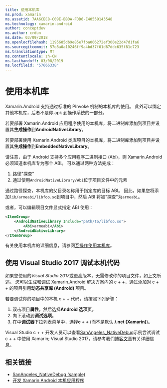 ```yaml
---
title: 使用本机库
ms.prod: xamarin
ms.assetid: 7AA6CEC8-C09E-BBDA-FDD6-E40559143548
ms.technology: xamarin-android
author: conceptdev
ms.author: crdun
ms.date: 03/09/2018
ms.openlocfilehash: 1195685db9e85e7fba006272ef300e22d47d1fa6
ms.sourcegitcommit: 57e8a0a10246ff9a4bd37f01d67ddc635f81e723
ms.translationtype: MT
ms.contentlocale: zh-CN
ms.lasthandoff: 03/08/2019
ms.locfileid: "57666338"
---
```

# <a name="using-native-libraries"></a>使用本机库

Xamarin.Android 支持通过标准的 PInvoke 机制的本机库的使用。 此外可以绑定其他本机库，后者不是你.apk 到操作系统的一部分。

若要部署 Xamarin.Android 应用程序使用的本机库，将二进制库添加到项目并设置其**生成操作**到**AndroidNativeLibrary**。

若要部署使用 Xamarin.Android 类库项目的本机库，将二进制库添加到项目并设置其**生成操作**到**EmbeddedNativeLibrary**。

请注意，由于 Android 支持多个应用程序二进制接口 (Abi)，则 Xamarin.Android 必须知道本机库专为哪个 ABI。
可以通过两种方法完成：

1.  路径"探查"
1.  通过使用`AndroidNativeLibrary/Abi`位于项目文件中的元素


通过路径探查，本机库的父目录名称用于指定库的目标 ABI。 因此，如果您将添加`lib/armeabi/libfoo.so`到项目中，然后 ABI 将被"探查"为`armeabi`。

或者，可以编辑项目文件显式指定 ABI 使用：

```xml
<ItemGroup>
    <AndroidNativeLibrary Include="path/to/libfoo.so">
        <Abi>armeabi</Abi>
    </AndroidNativeLibrary>
</ItemGroup>
```

有关使用本机库的详细信息，请参阅[互操作使用本机库](https://www.mono-project.com/docs/advanced/pinvoke/)。

## <a name="debugging-native-code-with-visual-studio-2017"></a>使用 Visual Studio 2017 调试本机代码

如果您使用的*Visual Studio 2017*或更高版本，无需修改你的项目文件，如上文所述。
您可以生成和调试 Xamarin.Android 解决方案内的 c + +，通过添加对 c + + 的项目引用**动态共享库 (Android)** 项目。 

若要调试你的项目中的本机 c + + 代码，请按照下列步骤：

1. 双击项目**属性**，然后选择**Android 选项**页。
2. 向下滚动到**调试选项**。
3. 在中**调试器**下拉列表菜单中，选择**c + +** (而不是默认 **/.net (Xamarin)**)。

Visual Studio c + + 开发人员可以查看[SanAngeles_NativeDebug](https://developer.xamarin.com/samples/monodroid/SanAngeles_NDK/)示例尝试调试 c + + 中使用 Xamarin; Visual Studio 2017，请参考我们[博客文章](https://blog.xamarin.com/build-and-debug-c-libraries-in-xamarin-android-apps-with-visual-studio-2015/)有关详细信息。



## <a name="related-links"></a>相关链接

- [SanAngeles_NativeDebug (sample)](https://developer.xamarin.com/samples/monodroid/SanAngeles_NDK/)
- [开发 Xamarin Android 本机应用程序](https://blogs.msdn.microsoft.com/vcblog/2015/02/23/developing-xamarin-android-native-applications/)
